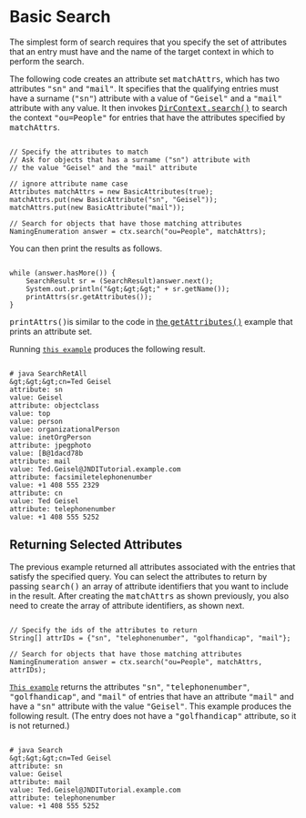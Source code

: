 
# Basic Search

The simplest form of search requires that you specify the set of attributes that an entry must have and the name of the target context in which to perform the search.

The following code creates an attribute set <tt>matchAttrs</tt>, which has two attributes <tt>"sn"</tt> and <tt>"mail"</tt>. It specifies that the qualifying entries must have a surname (<tt>"sn"</tt>) attribute with a value of <tt>"Geisel"</tt> and a <tt>"mail"</tt> attribute with any value. It then invokes 
[<tt>DirContext.search()</tt>](https://docs.oracle.com/javase/8/docs/api/javax/naming/directory/DirContext.html#search-javax.naming.Name-javax.naming.directory.Attributes-) to search the context <tt>"ou=People"</tt> for entries that have the attributes specified by <tt>matchAttrs</tt>.

```

// Specify the attributes to match
// Ask for objects that has a surname ("sn") attribute with 
// the value "Geisel" and the "mail" attribute

// ignore attribute name case
Attributes matchAttrs = new BasicAttributes(true); 
matchAttrs.put(new BasicAttribute("sn", "Geisel"));
matchAttrs.put(new BasicAttribute("mail"));

// Search for objects that have those matching attributes
NamingEnumeration answer = ctx.search("ou=People", matchAttrs);

```

You can then print the results as follows.

```

while (answer.hasMore()) {
    SearchResult sr = (SearchResult)answer.next();
    System.out.println("&gt;&gt;&gt;" + sr.getName());
    printAttrs(sr.getAttributes());
}

```

<tt>printAttrs()</tt>is similar to the code in 
[the <tt>getAttributes()</tt>]() example that prints an attribute set.

Running 
[`this example`](examples/SearchRetAll.java) produces the following result.

```

# java SearchRetAll
&gt;&gt;&gt;cn=Ted Geisel
attribute: sn
value: Geisel
attribute: objectclass
value: top
value: person
value: organizationalPerson
value: inetOrgPerson
attribute: jpegphoto
value: [B@1dacd78b
attribute: mail
value: Ted.Geisel@JNDITutorial.example.com
attribute: facsimiletelephonenumber
value: +1 408 555 2329
attribute: cn
value: Ted Geisel
attribute: telephonenumber
value: +1 408 555 5252

```

## <a name="SELECT" id="SELECT">Returning Selected Attributes</a>

The previous example returned all attributes associated with the entries that satisfy the specified query. You can select the attributes to return by passing <tt>search()</tt> an array of attribute identifiers that you want to include in the result. After creating the <tt>matchAttrs</tt> as shown previously, you also need to create the array of attribute identifiers, as shown next.

```

// Specify the ids of the attributes to return
String[] attrIDs = {"sn", "telephonenumber", "golfhandicap", "mail"};

// Search for objects that have those matching attributes
NamingEnumeration answer = ctx.search("ou=People", matchAttrs, attrIDs);

```


[`This example`](examples/Search.java) returns the attributes <tt>"sn"</tt>, <tt>"telephonenumber"</tt>, <tt>"golfhandicap"</tt>, and <tt>"mail"</tt> of entries that have an attribute <tt>"mail"</tt> and have a <tt>"sn"</tt> attribute with the value <tt>"Geisel"</tt>. This example produces the following result. (The entry does not have a <tt>"golfhandicap"</tt> attribute, so it is not returned.)

```

# java Search 
&gt;&gt;&gt;cn=Ted Geisel
attribute: sn
value: Geisel
attribute: mail
value: Ted.Geisel@JNDITutorial.example.com
attribute: telephonenumber
value: +1 408 555 5252

```
